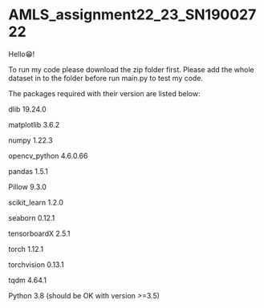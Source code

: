 # AMLS_assignment22_23_SN19002722
Hello😁!

To run my code please download the zip folder first. Please add the whole dataset in to the folder before run main.py to test my code.

The packages required with their version are listed below:

dlib 19.24.0

matplotlib 3.6.2

numpy 1.22.3

opencv_python 4.6.0.66

pandas 1.5.1

Pillow 9.3.0

scikit_learn 1.2.0

seaborn 0.12.1

tensorboardX 2.5.1

torch 1.12.1

torchvision 0.13.1

tqdm 4.64.1

Python 3.8 (should be OK with version >=3.5)
